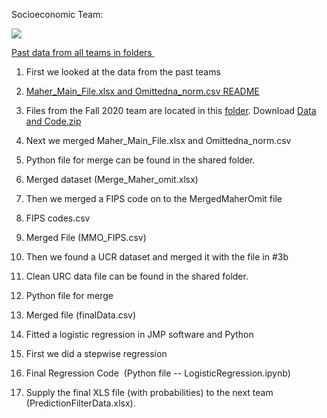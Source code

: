 Socioeconomic Team:

![](https://lh5.googleusercontent.com/0Lg7WF0eyRxdyfBCww1nWIXoI0IJuX7kt6iTyA0EX1jeqnleRjlAUSXa1_ZovhIFY4Rts0j35SabYzZ_ke3px3eZtXigYH-m48l4F4-JT0TjYPNH6m2569ULv5hHipRMK8hWNMngVwJJqHV18KPoBA)

[Past data from all teams in folders ](https://drive.google.com/drive/folders/1iTRgP5zJu5GSoq12vY8Npgle7aRjhz3L?usp=sharing)

1.  First we looked at the data from the past teams 

1.  [Maher_Main_File.xlsx and Omittedna_norm.csv README](https://docs.google.com/document/d/1DtpDRDwl1Bi7LM1L_BKBpT4tb1XteK66sXaMM6imLGE/edit?usp=sharing)

2.  Files from the Fall 2020 team are located in this [folder](https://drive.google.com/drive/folders/1NO0Z6YYfH37rBfuN0rfy4SgAR26NRO3q?usp=sharing). Download [Data and Code.zip](https://drive.google.com/file/d/1gAD7z68wj3nfzXiNM0Te-0tYCLza9Tuo/view?usp=sharing)

3.  Next we merged Maher_Main_File.xlsx and Omittedna_norm.csv

1.  Python file for merge can be found in the shared folder. 

2.  Merged dataset (Merge_Maher_omit.xlsx)

5.  Then we merged a FIPS code on to the MergedMaherOmit file

1.  FIPS codes.csv

2.  Merged File (MMO_FIPS.csv)

7.  Then we found a UCR dataset and merged it with the file in #3b

1.  Clean URC data file can be found in the shared folder. 

2.  Python file for merge

3.  Merged file (finalData.csv)

9.  Fitted a logistic regression in JMP software and Python

1.  First we did a stepwise regression

2.  Final Regression Code  (Python file -- LogisticRegression.ipynb)

11. Supply the final XLS file (with probabilities) to the next team (PredictionFilterData.xlsx).
